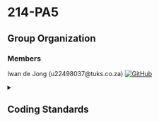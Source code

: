 # 214-PA5

## Group Organization
### Members
<p>
Iwan de Jong (u22498037@tuks.co.za)  <a href="https://github.com/iwandejong" target="_blank"><img alt="GitHub" src="https://img.shields.io/badge/-@iwandejong-181717?style=flat-square&logo=GitHub&logoColor=white"></a>


</p>

<details>
<summary>

## Coding Standards

</summary>

### 1. Organizational

**1.1. Use a version control system**
- Never keep files checked out for long periods.
- Ensure that checked-in code doesn't break the build.

**1.2. Code Reviews**
- Peer-review other's work so that you understand what is going on and ensure their code isn't breaking your code.

**1.3. File Names**
Filenames should be all lowercase and can include underscores. 

Examples of acceptable file names:

`my_useful_class.cpp`
`myusefulclass.cpp`

### 2. Design Style

**2.1. Give entity *one* cohesive responsibility**
- For each entity, focus on one thing at a time.
- Give each entity (variable, class, function) one well-defined responsibility.
- As the entity grows, the scope increases, but it should not diverge.

**2.2. KISS**
KISS (Keep It Simple Software): 
- Correct is better than fast. 
- Simple is better than complex.
- Clear is better than cute.
- Safe is better than insecure

**2.3. Minimize global and shared data**
Sharing causes contention. Avoid shared data, like global data. This increases coupling which reduces maintainability.

**2.4. Ensure resources are owned by objects**
Never allocate more than one resource (pointer) in a single statement. This eases the process of memory deallocation.

**2.5. Optimize for the reader, not the writer**
More time is spent reading code than writing it.

### 3. Coding Style

**3.1. Use `const`proactively**
`const` (immutable) variables are easier to understand and to track. It's safe and checked at compile time.

**3.2. Declare Variables as locally as possible**
Variables introduce state, and you should have to deal with as little state as possible, with lifetimes as short as possible.

**3.3. Always initialize variables**
This is a common source of C++ bugs. Initialize variables upon definition.

**3.4. Avoid long functions**
Excessively long functions and nested code blocks are often caused by failing to give one function one cohesive responsibility (As explained in **2.1**).

**3.5. Minimize Definitional Dependencies**
Don’t be over-dependent: Don’t #include a definition when it is not needed (or included by its parent anyways).

**3.6. Always write internal #include guards**
Prevent unintended multiple inclusions by using #include guards.

**3.7. Don't use `using namespace std;`**
Rather use a using-declaration which lets you use cout/cin/string without qualification
```c++
using std::cout; 
cout << "Values:";
```

### 4. Functions and Operators
**4.1. Order parameters according to their value, pointer or reference**
Distinguish among input, output, and input/output parameters, and between value and reference parameters.

**4.2. Avoid overloaded operators as far as possible**
Overload operators only for good reasons. It's easy to misuse operator overloading and cause confusion among fellow coders.

### 5. Class Design and Inheritance
**5.1. Use design patterns!**
Because we should xD.

**5.2. Each `new` should be coupled with an `delete`**
Basic thought for memory deallocation.

**5.3. The `#define` guard**
As an example, the file `foo/src/bar/baz.h` in project `foo` should have the following guard:
```c++
#ifndef FOO_BAR_BAZ_H_
#define FOO_BAR_BAZ_H_

...

#endif  // FOO_BAR_BAZ_H_
```

**5.4. Declaration Order**
Within each section, prefer grouping similar kinds of declarations together, and prefer the following order:

- Types and type aliases (typedef, using, enum, nested structs and classes, and friend types)
- (Optionally, for structs only) non-static data members
- Static constants
- Factory functions
- Constructors and assignment operators
- Destructor
- All other functions (static and non-static member functions, and friend functions)
- All other data members (static and non-static)

### 6. Construction, Destruction and Copying ###
**6.1. Define and initialize member variables in the same order**
Agree with your constructor's parameters: member variables are initialized in the order they are declared.

### 7. Error Handling and Exceptions
Prefer using exceptions over `cout`. This keeps the output clean.

### Sources
http://micro-os-plus.github.io/develop/sutter-101/ <br>

https://google.github.io/styleguide/cppguide.html <br>

https://stackoverflow.com/questions/1452721/why-is-using-namespace-std-considered-bad-practice

</p>
</details>
